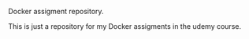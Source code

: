 Docker assigment repository.

This is just a repository for my Docker assigments in the udemy course.
